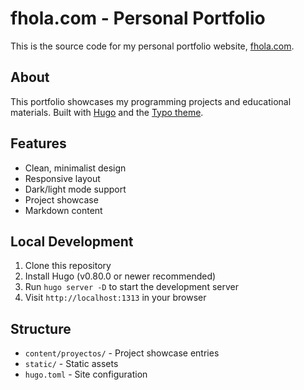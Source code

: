 # fhola.com - Personal Portfolio

This is the source code for my personal portfolio website, [fhola.com](https://fhola.com).

## About

This portfolio showcases my programming projects and educational materials. Built with [Hugo](https://gohugo.io/) and the [Typo theme](https://github.com/tomfran/typo).

## Features

- Clean, minimalist design
- Responsive layout
- Dark/light mode support
- Project showcase
- Markdown content

## Local Development

1. Clone this repository
2. Install Hugo (v0.80.0 or newer recommended)
3. Run `hugo server -D` to start the development server
4. Visit `http://localhost:1313` in your browser

## Structure

- `content/proyectos/` - Project showcase entries
- `static/` - Static assets
- `hugo.toml` - Site configuration


